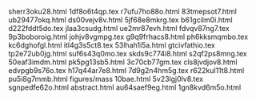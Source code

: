 sherr3oku28.html
1df8o6t4qp.tex
r7ufu7ho88o.html
83tmepsot7.html
ub29477okq.html
ds00vejv8v.html
5jf68e8mkrg.tex
b61gcilm0i.html
d222fddt5do.tex
jlaa3csudg.html
ue2mr87evh.html
fdvqv87ng7.tex
9p3boboroig.html
johjv8vgmpg.tex
g9q9frhacs8.html
ph6kksmqmbo.tex
kc6dghofgl.html
itl4g3s5ct8.tex
53lhah1i5a.html
gtcivfathio.tex
tp2e72ub0jg.html
suf6s43q0mo.tex
skds9c774i8.html
s2qf2ps8mng.tex
50eaf3imdm.html
pk5pg13sb5.html
3c70cb77gm.tex
cls8jvdjov8.html
edvpgb9s76o.tex
h17q44ar7e8.html
7d9g2n4hm5g.tex
r622kul11t8.html
pu5i8g7mmb.html
figures/mass
10bae.html
5v23lgj0lv8.tex
sgnpedfe62o.html
abstract.html
au64saef9eg.html
1gn8kvd6m5o.html